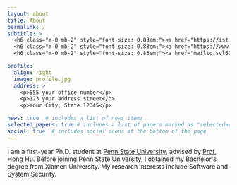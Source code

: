 ```yaml
---
layout: about
title: About
permalink: /
subtitle: >
  <h6 class="m-0 mb-2" style="font-size: 0.83em;"><a href="https://ist.psu.edu" class="page-description" target="_blank">College of Information Sciences and Technology</a></h6>
  <h6 class="m-0 mb-2" style="font-size: 0.83em;"><a href="https://www.psu.edu" class="page-description" target="_blank">The Pennsylvania State University</a></h6>
  <h6 class="m-0 mb-2" style="font-size: 0.83em;"><a href="mailto:svl6237@psu.edu" class="page-description" target="_blank">E-Mail: svl6237 at psu dot edu</a></h6>

profile:
  align: right
  image: profile.jpg
  address: >
    <p>555 your office number</p>
    <p>123 your address street</p>
    <p>Your City, State 12345</p>

news: true  # includes a list of news items
selected_papers: true # includes a list of papers marked as "selected={true}"
social: true  # includes social icons at the bottom of the page
---
```


 I am a first-year Ph.D. student at <a href='https://www.psu.edu'>Penn State University</a>, advised by <a href="https://huhong789.github.io">Prof. Hong Hu</a>. Before joining Penn State University, I obtained my Bachelor's degree from Xiamen University. My research interests include Software and System Security.
